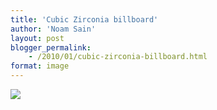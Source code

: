```yaml
---
title: 'Cubic Zirconia billboard'
author: 'Noam Sain'
layout: post
blogger_permalink:
    - /2010/01/cubic-zirconia-billboard.html
format: image
---
```


[![](http://2.bp.blogspot.com/_8aN4krk1nsk/S233hDXKEFI/AAAAAAAAAW8/jOm18wqamAM/s400/image-8.jpg)](http://2.bp.blogspot.com/_8aN4krk1nsk/S233hDXKEFI/AAAAAAAAAW8/jOm18wqamAM/s1600-h/image-8.jpg)